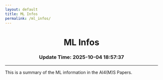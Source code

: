 ```yaml
---
layout: default
title: ML Infos
permalink: /ml_infos/
---
```

            
<div align="center">
    <h1>ML Infos</h1> 
    <h3>Update Time: 2025-10-04 18:57:37</h3>
    </div>

---

This is a summary of the ML information in the AI4(M)S Papers.
